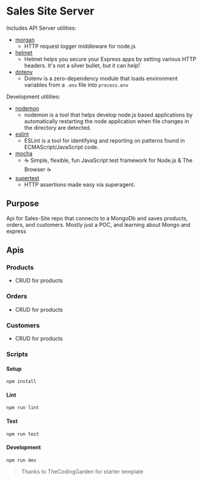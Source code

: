 # Sales Site Server

Includes API Server utilities:

- [morgan](https://www.npmjs.com/package/morgan)
  - HTTP request logger middleware for node.js
- [helmet](https://www.npmjs.com/package/helmet)
  - Helmet helps you secure your Express apps by setting various HTTP headers. It's not a silver bullet, but it can help!
- [dotenv](https://www.npmjs.com/package/dotenv)
  - Dotenv is a zero-dependency module that loads environment variables from a `.env` file into `process.env`

Development utilities:

- [nodemon](https://www.npmjs.com/package/nodemon)
  - nodemon is a tool that helps develop node.js based applications by automatically restarting the node application when file changes in the directory are detected.
- [eslint](https://www.npmjs.com/package/eslint)
  - ESLint is a tool for identifying and reporting on patterns found in ECMAScript/JavaScript code.
- [mocha](https://www.npmjs.com/package/mocha)
  - ☕️ Simple, flexible, fun JavaScript test framework for Node.js & The Browser ☕️
- [supertest](https://www.npmjs.com/package/supertest)
  - HTTP assertions made easy via superagent.

## Purpose

Api for Sales-Site repo that connects to a MongoDb and saves products, orders, and customers.
Mostly just a POC, and learning about Mongo and express

## Apis

### Products

- CRUD for products

### Orders

- CRUD for products

### Customers

- CRUD for products

### Scripts

#### Setup

```
npm install
```

#### Lint

```
npm run lint
```

#### Test

```
npm run test
```

#### Development

```
npm run dev
```

> Thanks to TheCodingGarden for starter template

